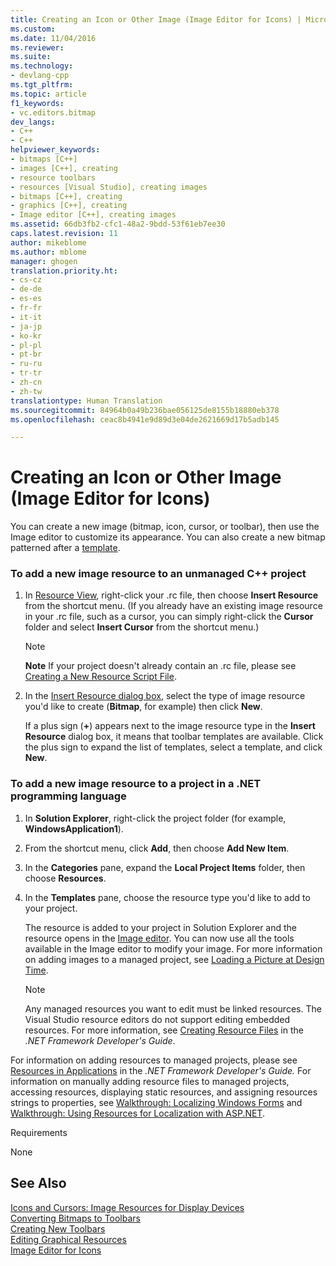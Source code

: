 ```yaml
---
title: Creating an Icon or Other Image (Image Editor for Icons) | Microsoft Docs
ms.custom: 
ms.date: 11/04/2016
ms.reviewer: 
ms.suite: 
ms.technology:
- devlang-cpp
ms.tgt_pltfrm: 
ms.topic: article
f1_keywords:
- vc.editors.bitmap
dev_langs:
- C++
- C++
helpviewer_keywords:
- bitmaps [C++]
- images [C++], creating
- resource toolbars
- resources [Visual Studio], creating images
- bitmaps [C++], creating
- graphics [C++], creating
- Image editor [C++], creating images
ms.assetid: 66db3fb2-cfc1-48a2-9bdd-53f61eb7ee30
caps.latest.revision: 11
author: mikeblome
ms.author: mblome
manager: ghogen
translation.priority.ht:
- cs-cz
- de-de
- es-es
- fr-fr
- it-it
- ja-jp
- ko-kr
- pl-pl
- pt-br
- ru-ru
- tr-tr
- zh-cn
- zh-tw
translationtype: Human Translation
ms.sourcegitcommit: 84964b0a49b236bae056125de8155b18880eb378
ms.openlocfilehash: ceac8b4941e9d89d3e04de2621669d17b5adb145

---
```

# Creating an Icon or Other Image (Image Editor for Icons)
You can create a new image (bitmap, icon, cursor, or toolbar), then use the Image editor to customize its appearance. You can also create a new bitmap patterned after a [template](../windows/how-to-use-resource-templates.md).  
  
### To add a new image resource to an unmanaged C++ project  
  
1.  In [Resource View](../windows/resource-view-window.md), right-click your .rc file, then choose **Insert Resource** from the shortcut menu. (If you already have an existing image resource in your .rc file, such as a cursor, you can simply right-click the **Cursor** folder and select **Insert Cursor** from the shortcut menu.)  
  
    > [!NOTE]
    >  **Note** If your project doesn't already contain an .rc file, please see [Creating a New Resource Script File](../windows/how-to-create-a-resource-script-file.md).  
  
2.  In the [Insert Resource dialog box](../windows/add-resource-dialog-box.md), select the type of image resource you'd like to create (**Bitmap**, for example) then click **New**.  
  
     If a plus sign (**+**) appears next to the image resource type in the **Insert Resource** dialog box, it means that toolbar templates are available. Click the plus sign to expand the list of templates, select a template, and click **New**.  
  
### To add a new image resource to a project in a .NET programming language  
  
1.  In **Solution Explorer**, right-click the project folder (for example, **WindowsApplication1**).  
  
2.  From the shortcut menu, click **Add**, then choose **Add New Item**.  
  
3.  In the **Categories** pane, expand the **Local Project Items** folder, then choose **Resources**.  
  
4.  In the **Templates** pane, choose the resource type you'd like to add to your project.  
  
     The resource is added to your project in Solution Explorer and the resource opens in the [Image editor](../mfc/image-editor-for-icons.md). You can now use all the tools available in the Image editor to modify your image. For more information on adding images to a managed project, see [Loading a Picture at Design Time](http://msdn.microsoft.com/Library/4dc7b973-afb1-4276-8322-20825af96655).  
  
    > [!NOTE]
    >  Any managed resources you want to edit must be linked resources. The Visual Studio resource editors do not support editing embedded resources. For more information, see [Creating Resource Files](http://msdn.microsoft.com/Library/6c5ad891-66a0-4e7a-adcf-f41863ba6d8d) in the *.NET Framework Developer's Guide*.  
  
 For information on adding resources to managed projects, please see [Resources in Applications](http://msdn.microsoft.com/Library/8ad495d4-2941-40cf-bf64-e82e85825890) in the *.NET Framework Developer's Guide.* For information on manually adding resource files to managed projects, accessing resources, displaying static resources, and assigning resources strings to properties, see [Walkthrough: Localizing Windows Forms](http://msdn.microsoft.com/en-us/9a96220d-a19b-4de0-9f48-01e5d82679e5) and [Walkthrough: Using Resources for Localization with ASP.NET](http://msdn.microsoft.com/Library/bb4e5b44-e2b0-48ab-bbe9-609fb33900b6).  
  
 Requirements  
  
 None  
  
## See Also  
 [Icons and Cursors: Image Resources for Display Devices](../mfc/icons-and-cursors-image-resources-for-display-devices-image-editor-for-icons.md)   
 [Converting Bitmaps to Toolbars](../mfc/converting-bitmaps-to-toolbars.md)   
 [Creating New Toolbars](../mfc/creating-new-toolbars.md)   
 [Editing Graphical Resources](../mfc/editing-graphical-resources-image-editor-for-icons.md)   
 [Image Editor for Icons](../mfc/image-editor-for-icons.md)




<!--HONumber=Jan17_HO2-->


